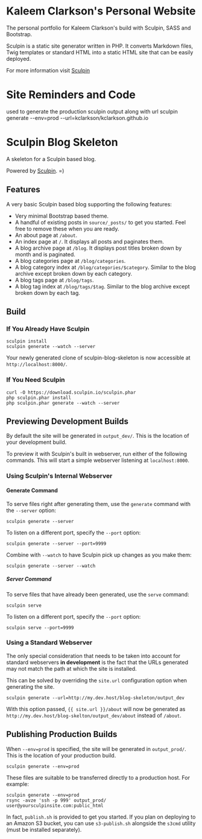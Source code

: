 <h1>Kaleem Clarkson's Personal Website</h1>

<p>The personal portfolio for Kaleem Clarkson's build with Sculpin, SASS and Bootstrap.</p>

<p>Sculpin is a static site generator written in PHP. It converts Markdown files, Twig templates or standard HTML into a static HTML site that can be easily deployed.</p>

<p>For more information visit <a href="https://sculpin.io/">Sculpin</a></p>

<h1>Site Reminders and Code</h1>

<p>used to generate the production sculpin output along with url
sculpin generate --env=prod --url=kclarkson/kclarkson.github.io</p>

<h1>Sculpin Blog Skeleton</h1>

<p>A skeleton for a Sculpin based blog.</p>

<p>Powered by <a href="http://sculpin.io">Sculpin</a>. =)</p>

<h2>Features</h2>

<p>A very basic Sculpin based blog supporting the following features:</p>

<ul>
<li>Very minimal Bootstrap based theme.</li>
<li>A handful of existing posts in <code>source/_posts/</code> to get you started. Feel
free to remove these when you are ready.</li>
<li>An about page at <code>/about</code>.</li>
<li>An index page at <code>/</code>. It displays all posts and paginates them.</li>
<li>A blog archive page at <code>/blog</code>. It displays post titles broken down by
month and is paginated.</li>
<li>A blog categories page at <code>/blog/categories</code>.</li>
<li>A blog category index at <code>/blog/categories/$category</code>. Similar to the blog
archive except broken down by each category.</li>
<li>A blog tags page at <code>/blog/tags</code>.</li>
<li>A blog tag index at <code>/blog/tags/$tag</code>. Similar to the blog archive
except broken down by each tag.</li>
</ul>

<h2>Build</h2>

<h3>If You Already Have Sculpin</h3>

<pre><code>sculpin install
sculpin generate --watch --server
</code></pre>

<p>Your newly generated clone of sculpin-blog-skeleton is now
accessible at <code>http://localhost:8000/</code>.</p>

<h3>If You Need Sculpin</h3>

<pre><code>curl -O https://download.sculpin.io/sculpin.phar
php sculpin.phar install
php sculpin.phar generate --watch --server
</code></pre>

<h2>Previewing Development Builds</h2>

<p>By default the site will be generated in <code>output_dev/</code>. This is the location
of your development build.</p>

<p>To preview it with Sculpin's built in webserver, run either of the following
commands. This will start a simple webserver listening at <code>localhost:8000</code>.</p>

<h3>Using Sculpin's Internal Webserver</h3>

<h4>Generate Command</h4>

<p>To serve files right after generating them, use the <code>generate</code> command with
the <code>--server</code> option:</p>

<pre><code>sculpin generate --server
</code></pre>

<p>To listen on a different port, specify the <code>--port</code> option:</p>

<pre><code>sculpin generate --server --port=9999
</code></pre>

<p>Combine with <code>--watch</code> to have Sculpin pick up changes as you make them:</p>

<pre><code>sculpin generate --server --watch
</code></pre>

<h5>Server Command</h5>

<p>To serve files that have already been generated, use the <code>serve</code> command:</p>

<pre><code>sculpin serve
</code></pre>

<p>To listen on a different port, specify the <code>--port</code> option:</p>

<pre><code>sculpin serve --port=9999
</code></pre>

<h3>Using a Standard Webserver</h3>

<p>The only special consideration that needs to be taken into account for standard
webservers <strong>in development</strong> is the fact that the URLs generated may not match
the path at which the site is installed.</p>

<p>This can be solved by overriding the <code>site.url</code> configuration option when
generating the site.</p>

<pre><code>sculpin generate --url=http://my.dev.host/blog-skeleton/output_dev
</code></pre>

<p>With this option passed, <code>{{ site.url }}/about</code> will now be generated as
<code>http://my.dev.host/blog-skelton/output_dev/about</code> instead of <code>/about</code>.</p>

<h2>Publishing Production Builds</h2>

<p>When <code>--env=prod</code> is specified, the site will be generated in <code>output_prod/</code>. This
is the location of your production build.</p>

<pre><code>sculpin generate --env=prod
</code></pre>

<p>These files are suitable to be transferred directly to a production host. For example:</p>

<pre><code>sculpin generate --env=prod
rsync -avze 'ssh -p 999' output_prod/ user@yoursculpinsite.com:public_html
</code></pre>

<p>In fact, <code>publish.sh</code> is provided to get you started. If you plan on deploying to an
Amazon S3 bucket, you can use <code>s3-publish.sh</code> alongside the <code>s3cmd</code> utility (must be
installed separately).</p>
